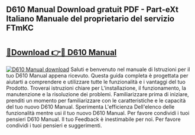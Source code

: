 ## D610 Manual Download gratuit PDF - Part-eXt Italiano Manuale del proprietario del servizio FTmKC

# <h2><a href="http://dfgyxl.blite.top/?on=D610+Manual">🔗Download 👉🔴 D610 Manual</a></h2>

[![D610 Manual download](https://i.imgur.com/lujVjoI.png)](http://dfgyxl.blite.top/?on=D610+Manual)
Saluti e benvenuto nel manuale di Istruzioni per il tuo D610 Manual appena ricevuto. Questa guida completa è progettata per aiutarti a comprendere e utilizzare tutte le funzionalità e i vantaggi del tuo Prodotto. Troverai istruzioni chiare per L'installazione, il funzionamento, la manutenzione e la risoluzione dei problemi. Familiarizzare prima di iniziare, prenditi un momento per familiarizzare con le caratteristiche e le capacità del tuo nuovo D610 Manual. Sperimenta L'efficienza Dell'elenco delle funzionalità mentre usi il tuo nuovo D610 Manual. Per favore condividi i tuoi pensieri D610 Manual. Il tuo Feedback è inestimabile per noi. Per favore condividi i tuoi pensieri e suggerimenti.
